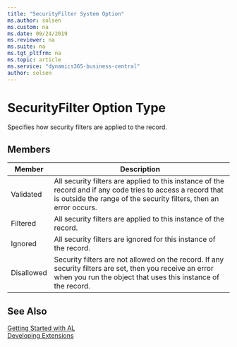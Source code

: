 ```yaml
---
title: "SecurityFilter System Option"
ms.author: solsen
ms.custom: na
ms.date: 09/24/2019
ms.reviewer: na
ms.suite: na
ms.tgt_pltfrm: na
ms.topic: article
ms.service: "dynamics365-business-central"
author: solsen
---
```

[//]: # (START>DO_NOT_EDIT)
[//]: # (IMPORTANT:Do not edit any of the content between here and the END>DO_NOT_EDIT.)
[//]: # (Any modifications should be made in the .xml files in the ModernDev repo.)
# SecurityFilter Option Type
Specifies how security filters are applied to the record.

## Members
|  Member  |  Description  |
|----------------|---------------|
|Validated|All security filters are applied to this instance of the record and if any code tries to access a record that is outside the range of the security filters, then an error occurs.|
|Filtered|All security filters are applied to this instance of the record.|
|Ignored|All security filters are ignored for this instance of the record.|
|Disallowed|Security filters are not allowed on the record. If any security filters are set, then you receive an error when you run the object that uses this instance of the record.|

[//]: # (IMPORTANT: END>DO_NOT_EDIT)
## See Also  
[Getting Started with AL](../../devenv-get-started.md)  
[Developing Extensions](../../devenv-dev-overview.md)  
